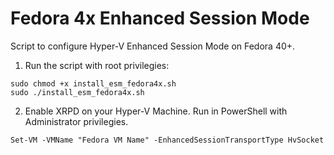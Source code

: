 # Fedora 4x Enhanced Session Mode 

Script to configure Hyper-V Enhanced Session Mode on Fedora 40+.



1. Run the script with root privilegies:

```
sudo chmod +x install_esm_fedora4x.sh
sudo ./install_esm_fedora4x.sh
```


2. Enable XRPD on your Hyper-V Machine. Run in PowerShell with Administrator privilegies.

```
Set-VM -VMName "Fedora VM Name" -EnhancedSessionTransportType HvSocket
```
